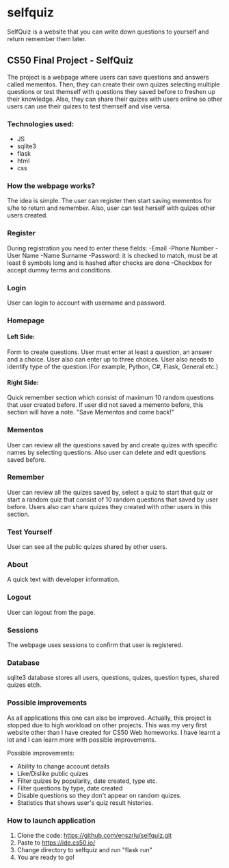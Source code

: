 # selfquiz
SelfQuiz is a website that you can write down questions to yourself and return remember them later. 

## CS50 Final Project - SelfQuiz

The project is a webpage where users can save questions and answers called mementos. Then, they can create their own quizes selecting multiple questions or test themself with questions they saved before to freshen up their knowledge. Also, they can share their quizes with users online so other users can use their quizes to test themself and vise versa. 

### Technologies used:
- JS
- sqlite3
- flask
- html
- css


### How the webpage works?
The idea is simple. The user can register then start saving mementos for s/he to return and remember. Also, user can test herself with quizes other users created. 

### Register
During registration you need to enter these fields:
  -Email
  -Phone Number
  -User Name
  -Name Surname
  -Password: it is checked to match, must be at least 6 symbols long and is hashed after checks are done
  -Checkbox for accept dummy terms and conditions. 

### Login
User can login to account with username and password. 

### Homepage
#### Left Side:
  Form to create questions. User must enter at least a question, an answer and a choice. User also can enter up to three choices. User also needs to identify type of the question.(For example, Python, C#, Flask, General etc.)
#### Right Side:
  Quick remember section which consist of maximum 10 random questions that user created before. If user did not saved a memento before, this section will have a note. "Save Mementos and come back!"

### Mementos
User can review all the questions saved by and create quizes with specific names by selecting questions. Also user can delete and edit questions saved before. 

### Remember
User can review all the quizes saved by, select a quiz to start that quiz or start a random quiz that consist of 10 random questions that saved by user before.
Users also can share quizes they created with other users in this section.

### Test Yourself
User can see all the public quizes shared by other users. 

### About
A quick text with developer information.

### Logout
User can logout from the page.

### Sessions
The webpage uses sessions to confirm that user is registered. 

### Database
sqlite3 database stores all users, questions, quizes, question types, shared quizes etch. 

### Possible improvements
As all applications this one can also be improved. Actually, this project is stopped due to high workload on other projects. 
This was my very first website other than I have created for CS50 Web homeworks. I have learnt a lot and I can learn more with possible improvements.

Possible improvements:
- Ability to change account details
- Like/Dislike public quizes
- Filter quizes by popularity, date created, type etc.
- Filter questions by type, date created
- Disable questions so they don't appear on random quizes. 
- Statistics that shows user's quiz result histories. 

### How to launch application
1. Clone the code: https://github.com/enszrlu/selfquiz.git
2. Paste to https://ide.cs50.io/
3. Change directory to selfquiz and run "flask run"
4. You are ready to go!

